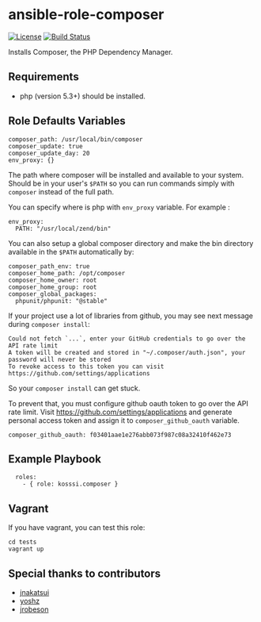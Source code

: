 # ansible-role-composer

[![License](https://img.shields.io/badge/License-MIT%20License-blue.svg)](https://github.com/kosssi/ansible-role-composer/blob/master/LICENSE)
[![Build Status](https://travis-ci.org/kosssi/ansible-role-composer.svg?branch=master)](https://travis-ci.org/kosssi/ansible-role-composer)

Installs Composer, the PHP Dependency Manager.

## Requirements

- php (version 5.3+) should be installed.

## Role Defaults Variables

    composer_path: /usr/local/bin/composer
    composer_update: true
    composer_update_day: 20
    env_proxy: {}

The path where composer will be installed and available to your system. Should be in your user's `$PATH` so you can run
commands simply with `composer` instead of the full path.

You can specify where is php with `env_proxy` variable. For example :

    env_proxy:
      PATH: "/usr/local/zend/bin"

You can also setup a global composer directory and make the bin directory available in the `$PATH` automatically by:
 
    composer_path_env: true
    composer_home_path: /opt/composer
    composer_home_owner: root
    composer_home_group: root
    composer_global_packages:
      phpunit/phpunit: "@stable"

If your project use a lot of libraries from github, you may see next message during `composer install`:

    Could not fetch `...`, enter your GitHub credentials to go over the API rate limit
    A token will be created and stored in "~/.composer/auth.json", your password will never be stored
    To revoke access to this token you can visit https://github.com/settings/applications

So your `composer install` can get stuck.

To prevent that, you must configure github oauth token to go over the API rate limit. Visit https://github.com/settings/applications and generate personal access token and assign it to `composer_github_oauth` variable.

    composer_github_oauth: f03401aae1e276abb073f987c08a32410f462e73

## Example Playbook

      roles:
        - { role: kosssi.composer }

## Vagrant

If you have vagrant, you can test this role:

    cd tests
    vagrant up

## Special thanks to contributors

* [jnakatsui](https://github.com/jnakatsui)
* [yoshz](https://github.com/yoshz)
* [jrobeson](https://github.com/jrobeson)
